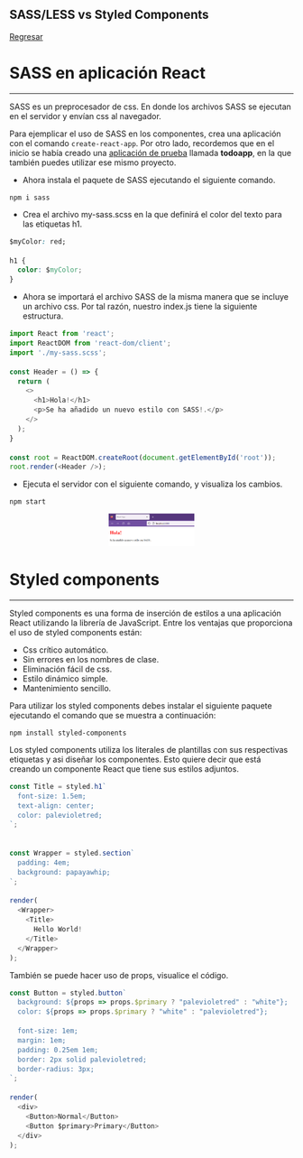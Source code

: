 ## SASS/LESS vs Styled Components

[Regresar](/CodingBootcampsESPOL-FPR/)


SASS en aplicación React
===========

* * *

SASS es un preprocesador de css. En donde los archivos SASS se ejecutan en el servidor y envían css al navegador. 

Para ejemplicar el uso de SASS en los componentes, crea una aplicación con el comando `create-react-app`. Por otro lado, recordemos que en el inicio se había creado una [aplicación de prueba](../unidad1/nodeJs-npm.md) llamada **todoapp**, en la que también puedes utilizar ese mismo proyecto.

* Ahora instala el paquete de SASS ejecutando el siguiente comando.

```
npm i sass
```
* Crea el archivo my-sass.scss en la que definirá el color del texto para las etiquetas h1.

```css
$myColor: red;

h1 {
  color: $myColor;
}
```
* Ahora se importará el archivo SASS de la misma manera que se incluye un archivo css. Por tal razón, nuestro index.js tiene la siguiente estructura.

```js
import React from 'react';
import ReactDOM from 'react-dom/client';
import './my-sass.scss';

const Header = () => {
  return (
    <>
      <h1>Hola!</h1>
      <p>Se ha añadido un nuevo estilo con SASS!.</p>
    </>
  );
}

const root = ReactDOM.createRoot(document.getElementById('root'));
root.render(<Header />);
```

* Ejecuta el servidor con el siguiente comando, y visualiza los cambios.

```
npm start
```
<p align="center">
<img src="../imagenes/sass.png" width="30%" alt="Banner"/>
</p>

Styled components
===========

* * *

Styled components es una forma de inserción de estilos a una aplicación React utilizando la librería de JavaScript. Entre los ventajas que proporciona el uso de styled components están:

* Css crítico automático.
* Sin errores en los nombres de clase.
* Eliminación fácil de css.
* Estilo dinámico simple.
* Mantenimiento sencillo.

Para utilizar los styled components debes instalar el siguiente paquete ejecutando el comando que se muestra a continuación:

```
npm install styled-components
```
Los styled components utiliza los literales de plantillas con sus respectivas etiquetas y asi diseñar los componentes. Esto quiere decir que está creando un componente React que tiene sus estilos adjuntos.

```js
const Title = styled.h1`
  font-size: 1.5em;
  text-align: center;
  color: palevioletred;
`;


const Wrapper = styled.section`
  padding: 4em;
  background: papayawhip;
`;

render(
  <Wrapper>
    <Title>
      Hello World!
    </Title>
  </Wrapper>
);
```
También se puede hacer uso de  props, visualice el código.

```js
const Button = styled.button`
  background: ${props => props.$primary ? "palevioletred" : "white"};
  color: ${props => props.$primary ? "white" : "palevioletred"};

  font-size: 1em;
  margin: 1em;
  padding: 0.25em 1em;
  border: 2px solid palevioletred;
  border-radius: 3px;
`;

render(
  <div>
    <Button>Normal</Button>
    <Button $primary>Primary</Button>
  </div>
);
```